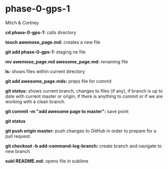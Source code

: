 # phase-0-gps-1
Mitch &amp; Cortney


**cd phase-0-gps-1:** calls directory 

**touch awemose_page.md:** creates a new file

**git add phase-0-gps-1:** staging ne file

**mv awemose_page.md awesome_page.md:** renaming file

**ls:** shows files within current directory

**git add awesome_page.mds:** preps file for commit

**git status:** shows current branch, changes to files (if any), if branch is up to date with current master or origin, if there is anything to commit or if we are working with a clean branch.

**git commit -m "add awesome page to master":** save point

**git status**

**git push origin master:** push changes to GitHub in order to prepare for a pull request. 

**git checkout -b add-command-log-branch:** create branch and navigate to new branch

**subl README.md:** opens file in sublime 